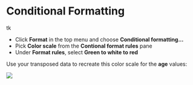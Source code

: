 # Conditional Formatting
tk

- Click __Format__ in the top menu and choose __Conditional formatting...__
- Pick __Color scale__ from the __Contional format rules__ pane
- Under __Format rules__, select __Green to white to red__

Use your transposed data to recreate this color scale for the __age__ values:

![](https://i.imgur.com/i6pwQ46.png)
